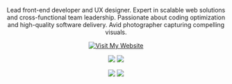 <p align="center">
  Lead front-end developer and UX designer. Expert in scalable web solutions and cross-functional team leadership. Passionate about coding optimization and high-quality software delivery. Avid photographer capturing compelling visuals.
</p>

<p align="center">
<a href="https://reinaldo.pt?utm_source=github" target="_blank">
  <img alt="Visit My Website" src="https://img.shields.io/badge/Visit-reinaldo.pt-blue?style=social" />
</a>

<br/>

<p align="center">
<img src="https://img.shields.io/badge/TypeScript-007ACC?style=for-the-badge&logo=typescript&logoColor=white" />
<img src="https://img.shields.io/badge/JavaScript-F7DF1E?style=for-the-badge&logo=javascript&logoColor=black" />
</p>

<p align="center">
<img src="https://img.shields.io/badge/React-20232A?style=for-the-badge&logo=react&logoColor=61DAFB" />
<img src="https://img.shields.io/badge/Node.js-43853D?style=for-the-badge&logo=node.js&logoColor=white" />
</p>
</p>
